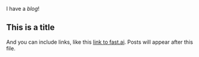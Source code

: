 I have a *blog*!

## This is a title

And you can include links, like this [link to fast.ai](https://www.fast.ai). Posts will appear after this file. 
